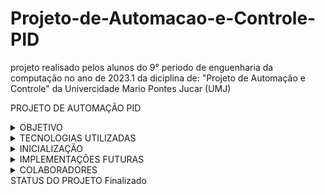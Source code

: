 # Projeto-de-Automacao-e-Controle-PID
projeto realisado pelos alunos do 9° periodo de enguenharia da computação no ano de 2023.1 da diciplina de: "Projeto de Automação e Controle" da Univercidade Mario Pontes Jucar (UMJ)

PROJETO DE AUTOMAÇÃO PID

<details><summary>OBJETIVO</summary>

Projeto referente a utilização de PID para aquisição da nota referente a VA2.

</details>


<details><summary>TECNOLOGIAS UTILIZADAS</summary>

foram utilizados peças de impressão 3d, madeiras de variados tipos e parafusos com porcas e arruelas para sustentação e mobilidade, arduino e sua respectiva ide de programação (arduino ide) utilizando a linguagem C++ modificada.

</details>

<details><summary>INICIALIZAÇÃO</summary>

copiar e passar o código para o arduino ide, lembrando que antes de submeter ter a certeza de que seu arduino uno está devidamente montado e conectado

</details>

<details><summary>IMPLEMENTAÇÕES FUTURAS</summary>

será de escolha particular a futura aplicação deste material

</details>

<details><summary>COLABORADORES</summary>

* Andrey Jackson
* André Queiroz
* Abílio Vinicius
* Bruno Almeida
* Clebson Queiroz
* Carlos Gabriel
* Hylan josé
* Halan Gomes
* José Airton
* Julio César
* Joana Bacellar
* Lucas Almeida
* Mario Kennedy
* Pablo Félix
* Pedro Henrique Mendes
* Thiago Paiva
* Thales Santos
* Vinicius Almeida
* Mauro Tony
* Vinicius de Oliveira
  
</details>
STATUS DO PROJETO
Finalizado

